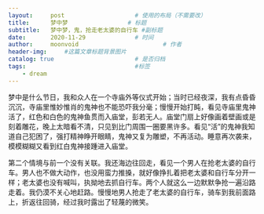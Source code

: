 ```yaml
---
layout:     post   				    # 使用的布局（不需要改）
title:      梦中梦 				# 标题 
subtitle:   梦中梦，鬼，抢走老太婆的自行车 #副标题
date:       2020-11-29 				# 时间
author:     moonvoid 						# 作者
header-img: 	#这篇文章标题背景图片
catalog: true 						# 是否归档
tags:								#标签
    - dream
---
```


梦中是什么节日，我和众人在一个寺庙外等仪式开始；当时已经夜深，我有点昏昏沉沉，寺庙里惟妙惟肖的鬼神也不能恐吓我分毫；慢慢开始打盹，看见寺庙里鬼神活了，红色和白色的鬼神鱼贯而入庙堂，彭若无人。庙堂门扇上好像画着壁画或是刻着雕花，晚上太暗看不清，只见到比门周围一圈要黑许多。看见“活”的鬼神我知道自己犯困了，强打精神睁开眼睛，鬼神又复为雕塑，不再活动。睡意再次袭来，模模糊糊又看到红白鬼神接踵进入庙堂。

第二个情境与前一个没有关联。我还海边往回走，看见一个男人在抢老太婆的自行车。男人也不做大动作，也没用蛮力推搡，就好像挣扎着把老太婆和自行车分开一样；老太婆也没有喊叫，执拗地去抓自行车。两个人就这么一边默默争抢一遍沿路走着。我仍漠不关心地赶路。慢慢地男人抢走了老太婆的自行车，骑车到我前面路上，折返往回骑，经过我时露出了轻蔑的微笑。